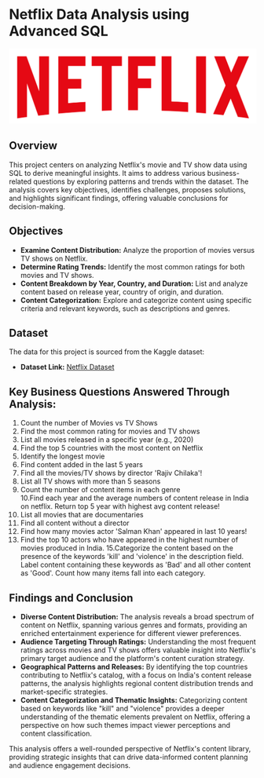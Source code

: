# Netflix Data Analysis using Advanced SQL

![](https://github.com/sanasabir/Netflix_Data_Analysis/blob/main/logo.png)

## Overview
This project centers on analyzing Netflix's movie and TV show data using SQL to derive meaningful insights. It aims to address various business-related questions by exploring patterns and trends within the dataset. The analysis covers key objectives, identifies challenges, proposes solutions, and highlights significant findings, offering valuable conclusions for decision-making.

## Objectives

- **Examine Content Distribution:** Analyze the proportion of movies versus TV shows on Netflix.
- **Determine Rating Trends:** Identify the most common ratings for both movies and TV shows.
- **Content Breakdown by Year, Country, and Duration:** List and analyze content based on release year, country of origin, and duration.
- **Content Categorization:** Explore and categorize content using specific criteria and relevant keywords, such as descriptions and genres.

## Dataset

The data for this project is sourced from the Kaggle dataset:

- **Dataset Link:** [Netflix Dataset](https://www.kaggle.com/datasets/shivamb/netflix-shows?resource=download)

## Key Business Questions Answered Through Analysis:
1. Count the number of Movies vs TV Shows
2. Find the most common rating for movies and TV shows
3. List all movies released in a specific year (e.g., 2020)
4. Find the top 5 countries with the most content on Netflix
5. Identify the longest movie
6. Find content added in the last 5 years
7. Find all the movies/TV shows by director 'Rajiv Chilaka'!
8. List all TV shows with more than 5 seasons
9. Count the number of content items in each genre    
10.Find each year and the average numbers of content release in India on netflix. Return top 5 year with highest avg content release!
11. List all movies that are documentaries
12. Find all content without a director
13. Find how many movies actor 'Salman Khan' appeared in last 10 years!
14. Find the top 10 actors who have appeared in the highest number of movies produced in India.
15.Categorize the content based on the presence of the keywords 'kill' and 'violence' in the description field. Label content containing these keywords as 'Bad' and all other content as 'Good'. Count how many items fall into each category.

## Findings and Conclusion

- **Diverse Content Distribution:** The analysis reveals a broad spectrum of content on Netflix, spanning various genres and formats, providing an enriched entertainment experience for different viewer preferences.
- **Audience Targeting Through Ratings:** Understanding the most frequent ratings across movies and TV shows offers valuable insight into Netflix's primary target audience and the platform's content curation strategy.
- **Geographical Patterns and Releases:** By identifying the top countries contributing to Netflix's catalog, with a focus on India's content release patterns, the analysis highlights regional content distribution trends and market-specific strategies.
- **Content Categorization and Thematic Insights:** Categorizing content based on keywords like "kill" and "violence" provides a deeper understanding of the thematic elements prevalent on Netflix, offering a perspective on how such themes impact viewer perceptions and content classification.

This analysis offers a well-rounded perspective of Netflix's content library, providing strategic insights that can drive data-informed content planning and audience engagement decisions.


